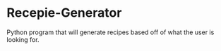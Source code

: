 # Recepie-Generator
Python program that will generate recipes based off of what the user is looking for.
